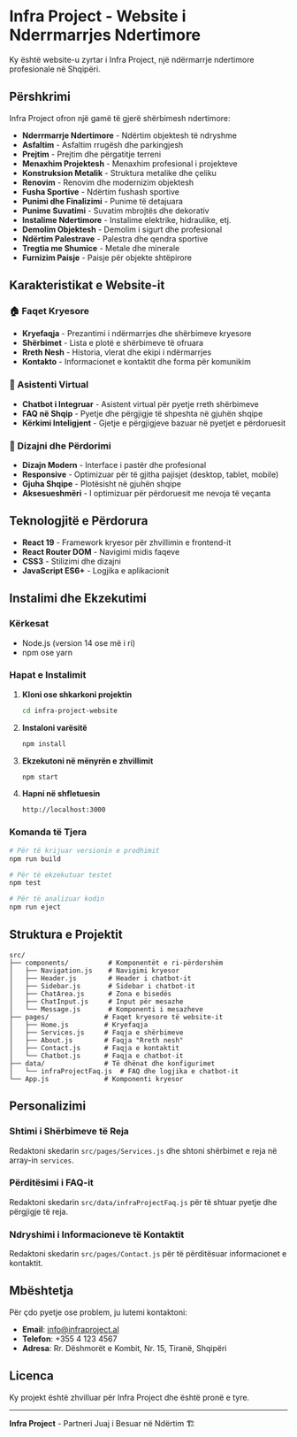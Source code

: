 # Infra Project - Website i Nderrmarrjes Ndertimore

Ky është website-u zyrtar i Infra Project, një ndërmarrje ndertimore profesionale në Shqipëri.

## Përshkrimi

Infra Project ofron një gamë të gjerë shërbimesh ndertimore:

- **Nderrmarrje Ndertimore** - Ndërtim objektesh të ndryshme
- **Asfaltim** - Asfaltim rrugësh dhe parkingjesh
- **Prejtim** - Prejtim dhe përgatitje terreni
- **Menaxhim Projektesh** - Menaxhim profesional i projekteve
- **Konstruksion Metalik** - Struktura metalike dhe çeliku
- **Renovim** - Renovim dhe modernizim objektesh
- **Fusha Sportive** - Ndërtim fushash sportive
- **Punimi dhe Finalizimi** - Punime të detajuara
- **Punime Suvatimi** - Suvatim mbrojtës dhe dekorativ
- **Instalime Ndertimore** - Instalime elektrike, hidraulike, etj.
- **Demolim Objektesh** - Demolim i sigurt dhe profesional
- **Ndërtim Palestrave** - Palestra dhe qendra sportive
- **Tregtia me Shumice** - Metale dhe minerale
- **Furnizim Paisje** - Paisje për objekte shtëpirore

## Karakteristikat e Website-it

### 🏠 Faqet Kryesore
- **Kryefaqja** - Prezantimi i ndërmarrjes dhe shërbimeve kryesore
- **Shërbimet** - Lista e plotë e shërbimeve të ofruara
- **Rreth Nesh** - Historia, vlerat dhe ekipi i ndërmarrjes
- **Kontakto** - Informacionet e kontaktit dhe forma për komunikim

### 🤖 Asistenti Virtual
- **Chatbot i Integruar** - Asistent virtual për pyetje rreth shërbimeve
- **FAQ në Shqip** - Pyetje dhe përgjigje të shpeshta në gjuhën shqipe
- **Kërkimi Inteligjent** - Gjetje e përgjigjeve bazuar në pyetjet e përdoruesit

### 🎨 Dizajni dhe Përdorimi
- **Dizajn Modern** - Interface i pastër dhe profesional
- **Responsive** - Optimizuar për të gjitha pajisjet (desktop, tablet, mobile)
- **Gjuha Shqipe** - Plotësisht në gjuhën shqipe
- **Aksesueshmëri** - I optimizuar për përdoruesit me nevoja të veçanta

## Teknologjitë e Përdorura

- **React 19** - Framework kryesor për zhvillimin e frontend-it
- **React Router DOM** - Navigimi midis faqeve
- **CSS3** - Stilizimi dhe dizajni
- **JavaScript ES6+** - Logjika e aplikacionit

## Instalimi dhe Ekzekutimi

### Kërkesat
- Node.js (version 14 ose më i ri)
- npm ose yarn

### Hapat e Instalimit

1. **Kloni ose shkarkoni projektin**
   ```bash
   cd infra-project-website
   ```

2. **Instaloni varësitë**
   ```bash
   npm install
   ```

3. **Ekzekutoni në mënyrën e zhvillimit**
   ```bash
   npm start
   ```

4. **Hapni në shfletuesin**
   ```
   http://localhost:3000
   ```

### Komanda të Tjera

```bash
# Për të krijuar versionin e prodhimit
npm run build

# Për të ekzekutuar testet
npm test

# Për të analizuar kodin
npm run eject
```

## Struktura e Projektit

```
src/
├── components/          # Komponentët e ri-përdorshëm
│   ├── Navigation.js    # Navigimi kryesor
│   ├── Header.js        # Header i chatbot-it
│   ├── Sidebar.js       # Sidebar i chatbot-it
│   ├── ChatArea.js      # Zona e bisedës
│   ├── ChatInput.js     # Input për mesazhe
│   └── Message.js       # Komponenti i mesazheve
├── pages/              # Faqet kryesore të website-it
│   ├── Home.js         # Kryefaqja
│   ├── Services.js     # Faqja e shërbimeve
│   ├── About.js        # Faqja "Rreth nesh"
│   ├── Contact.js      # Faqja e kontaktit
│   └── Chatbot.js      # Faqja e chatbot-it
├── data/               # Të dhënat dhe konfigurimet
│   └── infraProjectFaq.js  # FAQ dhe logjika e chatbot-it
└── App.js              # Komponenti kryesor
```

## Personalizimi

### Shtimi i Shërbimeve të Reja
Redaktoni skedarin `src/pages/Services.js` dhe shtoni shërbimet e reja në array-in `services`.

### Përditësimi i FAQ-it
Redaktoni skedarin `src/data/infraProjectFaq.js` për të shtuar pyetje dhe përgjigje të reja.

### Ndryshimi i Informacioneve të Kontaktit
Redaktoni skedarin `src/pages/Contact.js` për të përditësuar informacionet e kontaktit.

## Mbështetja

Për çdo pyetje ose problem, ju lutemi kontaktoni:

- **Email**: info@infraproject.al
- **Telefon**: +355 4 123 4567
- **Adresa**: Rr. Dëshmorët e Kombit, Nr. 15, Tiranë, Shqipëri

## Licenca

Ky projekt është zhvilluar për Infra Project dhe është pronë e tyre.

---

**Infra Project** - Partneri Juaj i Besuar në Ndërtim 🏗️